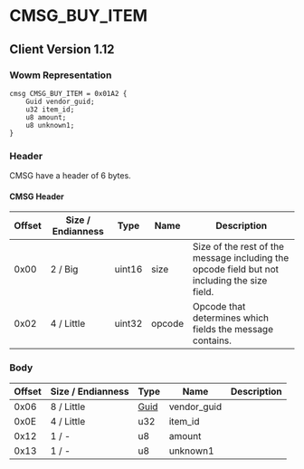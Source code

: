 # CMSG_BUY_ITEM
## Client Version 1.12

### Wowm Representation
```rust,ignore
cmsg CMSG_BUY_ITEM = 0x01A2 {
    Guid vendor_guid;
    u32 item_id;
    u8 amount;
    u8 unknown1;
}
```
### Header
CMSG have a header of 6 bytes.

#### CMSG Header
| Offset | Size / Endianness | Type   | Name   | Description |
| ------ | ----------------- | ------ | ------ | ----------- |
| 0x00   | 2 / Big           | uint16 | size   | Size of the rest of the message including the opcode field but not including the size field.|
| 0x02   | 4 / Little        | uint32 | opcode | Opcode that determines which fields the message contains.|
### Body
| Offset | Size / Endianness | Type | Name | Description |
| ------ | ----------------- | ---- | ---- | ----------- |
| 0x06 | 8 / Little | [Guid](../spec/packed-guid.md) | vendor_guid |  |
| 0x0E | 4 / Little | u32 | item_id |  |
| 0x12 | 1 / - | u8 | amount |  |
| 0x13 | 1 / - | u8 | unknown1 |  |
